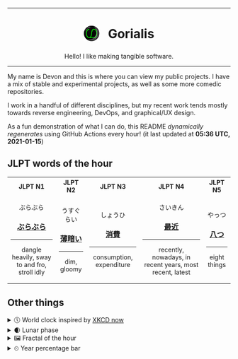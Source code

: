 ***

<h1 align="center">
<sub>
    <img src="readme/resources/avatar.png" height="36">
</sub>
&nbsp;
Gorialis
</h1>
<p align="center">
Hello! I like making tangible software.
</p>

***

My name is Devon and this is where you can view my public projects. I have a mix of stable and experimental projects, as well as some more comedic repositories.

I work in a handful of different disciplines, but my recent work tends mostly towards reverse engineering, DevOps, and graphical/UX design.

As a fun demonstration of what I can do, this README *dynamically regenerates* using GitHub Actions every hour! (it last updated at **05:36 UTC, 2021-01-15**)

<h2>JLPT words of the hour</h2>
<table>
    <tr>
        <th>JLPT N1</th>
        <th>JLPT N2</th>
        <th>JLPT N3</th>
        <th>JLPT N4</th>
        <th>JLPT N5</th>
    </tr>
    <tr>
        <td>
            <p align="center">ぶらぶら</p>
            <h3 align="center"><b><a href="https://jisho.org/search/%E3%81%B6%E3%82%89%E3%81%B6%E3%82%89">ぶらぶら</a></b></h3>
            <hr>
            <p align="center">dangle heavily,<wbr> sway to and fro,<wbr> stroll idly</p>
        </td>
        <td>
            <p align="center">うすぐらい</p>
            <h3 align="center"><b><a href="https://jisho.org/search/%E8%96%84%E6%9A%97%E3%81%84">薄暗い</a></b></h3>
            <hr>
            <p align="center">dim,<wbr> gloomy</p>
        </td>
        <td>
            <p align="center">しょうひ</p>
            <h3 align="center"><b><a href="https://jisho.org/search/%E6%B6%88%E8%B2%BB">消費</a></b></h3>
            <hr>
            <p align="center">consumption,<wbr> expenditure</p>
        </td>
        <td>
            <p align="center">さいきん</p>
            <h3 align="center"><b><a href="https://jisho.org/search/%E6%9C%80%E8%BF%91">最近</a></b></h3>
            <hr>
            <p align="center">recently,<wbr> nowadays,<wbr> in recent years,<wbr> most recent,<wbr> latest</p>
        </td>
        <td>
            <p align="center">やっつ</p>
            <h3 align="center"><b><a href="https://jisho.org/search/%E5%85%AB%E3%81%A4">八つ</a></b></h3>
            <hr>
            <p align="center">eight things</p>
        </td>
    </tr>
</table>

<h2>Other things</h2>
<details>
<summary>🕔  World clock inspired by <a href="https://xkcd.com/now">XKCD now</a></summary>

> <img src="generated/now.png" width="512">

</details>
<details>
<summary>🌒 Lunar phase</summary>

The moon is approximately 8.90% through its phase (Waxing Crescent).

</details>
<details>
<summary>&#x1f5bc; Fractal of the hour</summary>

> <img src="generated/fractal.png" width="512">

</details>
<details>
<summary>&#x23f2; Year percentage bar</summary>
<pre><code>2021 [▁▁▁▁▁▁▁▁▁▁▁▁▁▁▁▁▁▁▁▁] 3.90%</code></pre>
</details>
